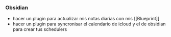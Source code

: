 ### Obsidian
- hacer un plugin para actualizar mis notas diarias con mis [[Blueprint]]
- hacer un plugin para syncronisar el calendario de icloud y el de obsidian para crear tus schedulers
